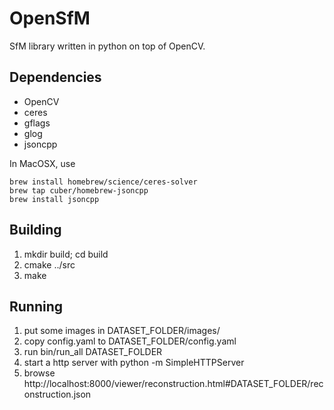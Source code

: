 
OpenSfM
=======

SfM library written in python on top of OpenCV.

Dependencies
------------
* OpenCV
* ceres
* gflags
* glog
* jsoncpp

In MacOSX, use
```
brew install homebrew/science/ceres-solver
brew tap cuber/homebrew-jsoncpp
brew install jsoncpp
```

Building
--------
1. mkdir build; cd build
2. cmake ../src
3. make



Running
-------
1. put some images in DATASET_FOLDER/images/
2. copy config.yaml to DATASET_FOLDER/config.yaml
3. run bin/run_all DATASET_FOLDER
4. start a http server with python -m SimpleHTTPServer
5. browse http://localhost:8000/viewer/reconstruction.html#DATASET_FOLDER/reconstruction.json
